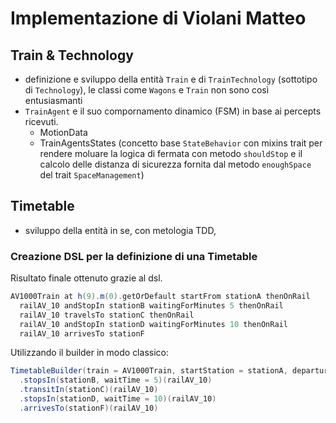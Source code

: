 # Implementazione di Violani Matteo



## Train & Technology
- definizione e sviluppo della entità `Train` e di `TrainTechnology` (sottotipo di `Technology`), le classi come `Wagons` e `Train` non sono così entusiasmanti
- `TrainAgent` e il suo compornamento dinamico (FSM) in base ai percepts ricevuti.
  - MotionData
  - TrainAgentsStates (concetto base `StateBehavior` con mixins trait per rendere moluare la logica di fermata con metodo `shouldStop` e il calcolo delle distanza di sicurezza fornita dal metodo `enoughSpace` del trait `SpaceManagement`)

## Timetable
- sviluppo della entità in se, con metologia TDD, 

### Creazione DSL per la definizione di una Timetable
Risultato finale ottenuto grazie al dsl.
```scala 3
AV1000Train at h(9).m(0).getOrDefault startFrom stationA thenOnRail
  railAV_10 andStopIn stationB waitingForMinutes 5 thenOnRail
  railAV_10 travelsTo stationC thenOnRail
  railAV_10 andStopIn stationD waitingForMinutes 10 thenOnRail
  railAV_10 arrivesTo stationF
```

Utilizzando il builder in modo classico:
```scala 3
TimetableBuilder(train = AV1000Train, startStation = stationA, departureTime = h(9).m(0).getOrDefault)
  .stopsIn(stationB, waitTime = 5)(railAV_10)
  .transitIn(stationC)(railAV_10)
  .stopsIn(stationD, waitTime = 10)(railAV_10)
  .arrivesTo(stationF)(railAV_10)
```